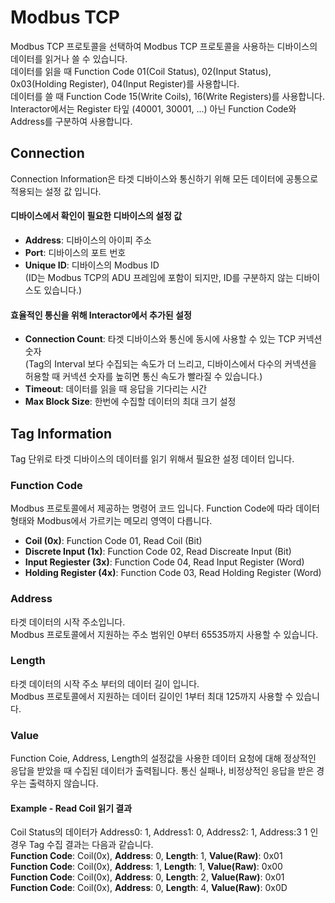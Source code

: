 # Modbus TCP

Modbus TCP 프로토콜을 선택하여 Modbus TCP 프로토콜을 사용하는 디바이스의 데이터를 읽거나 쓸 수 있습니다.  
데이터를 읽을 때 Function Code 01(Coil Status), 02(Input Status), 0x03(Holding Register), 04(Input Register)를 사용합니다.  
데이터를 쓸 때 Function Code 15(Write Coils), 16(Write Registers)를 사용합니다. Interactor에서는 Register 타잎 (40001, 30001, ...) 아닌 Function Code와 Address를 구분하여 사용합니다.  

## Connection
Connection Information은 타겟 디바이스와 통신하기 위해 모든 데이터에 공통으로 적용되는 설정 값 입니다.
#### 디바이스에서 확인이 필요한 디바이스의 설정 값
* __Address__: 디바이스의 아이피 주소
* __Port__: 디바이스의 포트 번호
* __Unique ID__: 디바이스의 Modbus ID  
(ID는 Modbus TCP의 ADU 프레임에 포함이 되지만, ID를 구분하지 않는 디바이스도 있습니다.)   
#### 효율적인 통신을 위해 Interactor에서 추가된 설정
* __Connection Count__: 타겟 디바이스와 통신에 동시에 사용할 수 있는 TCP 커넥션 숫자  
(Tag의 Interval 보다 수집되는 속도가 더 느리고, 디바이스에서 다수의 커넥션을 허용할 때 커넥션 숫자를 높히면 통신 속도가 빨라질 수 있습니다.)
* __Timeout__: 데이터를 읽을 때 응답을 기다리는 시간  
* __Max Block Size__: 한번에 수집할 데이터의 최대 크기 설정

## Tag Information
Tag 단위로 타겟 디바이스의 데이터를 읽기 위해서 필요한 설정 데이터 입니다.  
### Function Code
Modbus 프로토콜에서 제공하는 명령어 코드 입니다. Function Code에 따라 데이터 형태와 Modbus에서 가르키는 메모리 영역이 다릅니다.  
* __Coil (0x)__: Function Code 01, Read Coil (Bit)
* __Discrete Input (1x)__: Function Code 02, Read Discreate Input (Bit)
* __Input Regiester (3x)__: Function Code 04, Read Input Register (Word)
* __Holding Register (4x)__: Function Code 03, Read Holding Register (Word)

### Address
타겟 데이터의 시작 주소입니다.  
Modbus 프로토콜에서 지원하는 주소 범위인 0부터 65535까지 사용할 수 있습니다.  

### Length
타겟 데이터의 시작 주소 부터의 데이터 길이 입니다.  
Modbus 프로토콜에서 지원하는 데이터 길이인 1부터 최대 125까지 사용할 수 있습니다.  

### Value
Function Coie, Address, Length의 설정값을 사용한 데이터 요청에 대해 정상적인 응답을 받았을 때 수집된 데이터가 출력됩니다. 통신 실패나, 비정상적인 응답을 받은 경우는 출력하지 않습니다.

#### Example - Read Coil 읽기 결과
Coil Status의 데이터가 Address0: 1, Address1: 0, Address2: 1, Address:3 1 인 경우 Tag 수집 결과는 다음과 같습니다.  
__Function Code__: Coil(0x), __Address__: 0, __Length__: 1, __Value(Raw)__: 0x01  
__Function Code__: Coil(0x), __Address__: 1, __Length__: 1, __Value(Raw)__: 0x00  
__Function Code__: Coil(0x), __Address__: 0, __Length__: 2, __Value(Raw)__: 0x01  
__Function Code__: Coil(0x), __Address__: 0, __Length__: 4, __Value(Raw)__: 0x0D  
